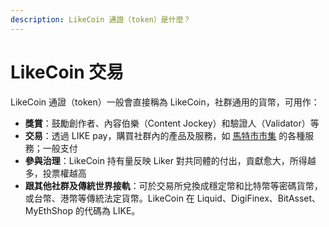 ```yaml
---
description: LikeCoin 通證（token）是什麼？
---
```


# LikeCoin 交易

LikeCoin 通證（token）一般會直接稱為 LikeCoin，社群通用的貨幣，可用作：

* **獎賞**：鼓勵創作者、內容伯樂（Content Jockey）和驗證人（Validator）等
* **交易**：透過 LIKE pay，購買社群內的產品及服務，如 [馬特市市集](https://matters.news/tags/VGFnOjE2NDIx) 的各種服務；一般支付
* **參與治理**：LikeCoin 持有量反映 Liker 對共同體的付出，貢獻愈大，所得越多，投票權越高
* **跟其他社群及傳統世界接軌**：可於交易所兌換成穩定幣和比特幣等密碼貨幣，或台幣、港幣等傳統法定貨幣。LikeCoin 在 Liquid、DigiFinex、BitAsset、MyEthShop 的代碼為 LIKE。



